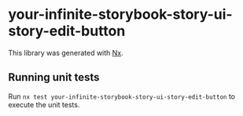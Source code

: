 # your-infinite-storybook-story-ui-story-edit-button

This library was generated with [Nx](https://nx.dev).

## Running unit tests

Run `nx test your-infinite-storybook-story-ui-story-edit-button` to execute the unit tests.
